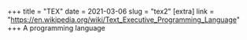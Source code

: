 +++
title = "TEX"
date = 2021-03-06
slug = "tex2"
[extra]
link = "https://en.wikipedia.org/wiki/Text_Executive_Programming_Language"
+++
A programming language

